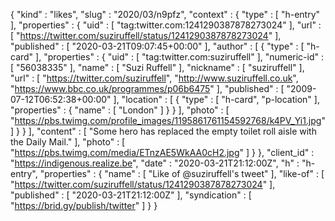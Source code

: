 {
  "kind" : "likes",
  "slug" : "2020/03/n9pfz",
  "context" : {
    "type" : [ "h-entry" ],
    "properties" : {
      "uid" : [ "tag:twitter.com:1241290387878273024" ],
      "url" : [ "https://twitter.com/suziruffell/status/1241290387878273024" ],
      "published" : [ "2020-03-21T09:07:45+00:00" ],
      "author" : [ {
        "type" : [ "h-card" ],
        "properties" : {
          "uid" : [ "tag:twitter.com:suziruffell" ],
          "numeric-id" : [ "56038335" ],
          "name" : [ "Suzi Ruffell" ],
          "nickname" : [ "suziruffell" ],
          "url" : [ "https://twitter.com/suziruffell", "http://www.suziruffell.co.uk", "https://www.bbc.co.uk/programmes/p06b6475" ],
          "published" : [ "2009-07-12T06:52:38+00:00" ],
          "location" : [ {
            "type" : [ "h-card", "p-location" ],
            "properties" : {
              "name" : [ "London" ]
            }
          } ],
          "photo" : [ "https://pbs.twimg.com/profile_images/1195861761154592768/k4PV_Yi1.jpg" ]
        }
      } ],
      "content" : [ "Some hero has replaced the empty toilet roll aisle with the Daily Mail." ],
      "photo" : [ "https://pbs.twimg.com/media/ETnzAE5WkAA0cH2.jpg" ]
    }
  },
  "client_id" : "https://indigenous.realize.be",
  "date" : "2020-03-21T21:12:00Z",
  "h" : "h-entry",
  "properties" : {
    "name" : [ "Like of @suziruffell's tweet" ],
    "like-of" : [ "https://twitter.com/suziruffell/status/1241290387878273024" ],
    "published" : [ "2020-03-21T21:12:00Z" ],
    "syndication" : [ "https://brid.gy/publish/twitter" ]
  }
}
